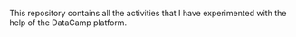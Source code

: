 This repository contains all the activities that I have experimented with the help of the DataCamp platform.
